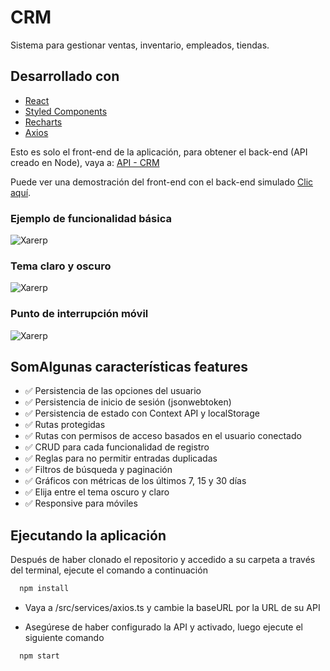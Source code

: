 # CRM

Sistema para gestionar ventas, inventario, empleados, tiendas.

## Desarrollado con

* [React](https://reactjs.org/)
* [Styled Components](https://styled-components.com/)
* [Recharts](https://recharts.org/en-US/)
* [Axios](https://axios-http.com/)

Esto es solo el front-end de la aplicación, para obtener el back-end (API creado en Node), vaya a: [API - CRM](https://github.com/padiernas/api-crm)

Puede ver una demostración del front-end con el back-end simulado [Clic aquí](https://danielmafra.github.io/xarerp/).

### Ejemplo de funcionalidad básica

![Xarerp](https://i.imgur.com/qvl8FZG.gif)

### Tema claro y oscuro

![Xarerp](https://i.imgur.com/5E34E2J.gif)

### Punto de interrupción móvil

![Xarerp](https://i.imgur.com/hdgFLyS.gif)

## SomAlgunas características features

* ✅ Persistencia de las opciones del usuario
* ✅ Persistencia de inicio de sesión (jsonwebtoken)
* ✅ Persistencia de estado con Context API y localStorage
* ✅ Rutas protegidas
* ✅ Rutas con permisos de acceso basados en el usuario conectado
* ✅ CRUD para cada funcionalidad de registro
* ✅ Reglas para no permitir entradas duplicadas
* ✅ Filtros de búsqueda y paginación
* ✅ Gráficos con métricas de los últimos 7, 15 y 30 días
* ✅ Elija entre el tema oscuro y claro
* ✅ Responsive para móviles

## Ejecutando la aplicación

Después de haber clonado el repositorio y accedido a su carpeta a través del terminal, ejecute el comando a continuación

```bash
  npm install
```

* Vaya a /src/services/axios.ts y cambie la baseURL por la URL de su API

* Asegúrese de haber configurado la API y activado, luego ejecute el siguiente comando

```bash
  npm start
```

